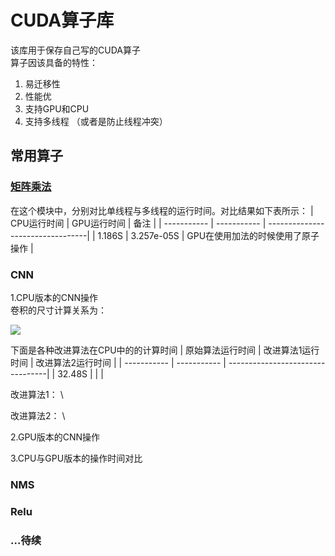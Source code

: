# CUDA算子库
该库用于保存自己写的CUDA算子 \
算子因该具备的特性： 
1. 易迁移性
2. 性能优
3. 支持GPU和CPU
4. 支持多线程 （或者是防止线程冲突）
   

## 常用算子

### [矩阵乘法](https://github.com/WuZhongQing/CUDA/tree/main/%E7%9F%A9%E9%98%B5%E4%B9%98%E6%B3%95%E5%AE%9E%E9%AA%8C)
在这个模块中，分别对比单线程与多线程的运行时间。对比结果如下表所示：
| CPU运行时间 | GPU运行时间 | 备注                             |
| ----------- | ----------- | ---------------------------------|
|  1.186S     |  3.257e-05S  | GPU在使用加法的时候使用了原子操作  |



### CNN
1.CPU版本的CNN操作 \
卷积的尺寸计算关系为： 

![](https://latex.codecogs.com/svg.latex?&space;Output=\frac{(Input-Kernal_size&plus;2*Pad)}{Stride}&plus;1)

下面是各种改进算法在CPU中的的计算时间
| 原始算法运行时间 | 改进算法1运行时间 | 改进算法2运行时间                             |
| ----------- | ----------- | ---------------------------------|
|    32.48S   |    |   |

改进算法1： \

改进算法2： \





2.GPU版本的CNN操作

3.CPU与GPU版本的操作时间对比


### NMS

### Relu

### ...待续

